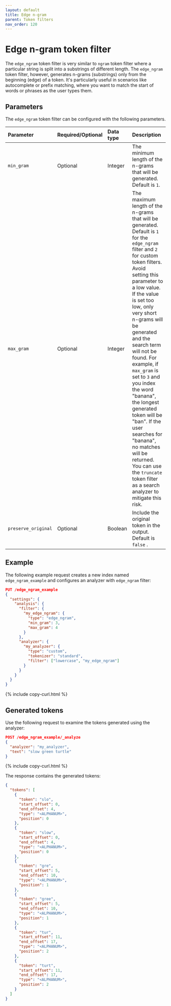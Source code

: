 ```yaml
---
layout: default
title: Edge n-gram
parent: Token filters
nav_order: 120
---
```

# Edge n-gram token filter
The `edge_ngram` token filter is very similar to `ngram` token filter where a particular string is split into a substrings of different length. The `edge_ngram` token filter, however, generates n-grams (substrings) only from the beginning (edge) of a token. It's particularly useful in scenarios like autocomplete or prefix matching, where you want to match the start of words or phrases as the user types them.

## Parameters

The `edge_ngram` token filter can be configured with the following parameters.

Parameter | Required/Optional | Data type | Description
:--- | :--- | :--- | :--- 
`min_gram` | Optional | Integer | The minimum length of the n-grams that will be generated. Default is `1`.
`max_gram` | Optional | Integer | The maximum length of the n-grams that will be generated. Default is `1` for the `edge_ngram` filter and `2` for custom token filters. Avoid setting this parameter to a low value. If the value is set too low, only very short n-grams will be generated and the search term will not be found. For example, if `max_gram` is set to `3` and you index the word "banana", the longest generated token will be "ban". If the user searches for "banana", no matches will be returned. You can use the `truncate` token filter as a search analyzer to mitigate this risk.
`preserve_original` | Optional | Boolean | Include the original token in the output. Default is `false` .

## Example

The following example request creates a new index named `edge_ngram_example` and configures an analyzer with `edge_ngram` filter:

```json
PUT /edge_ngram_example
{
  "settings": {
    "analysis": {
      "filter": {
        "my_edge_ngram": {
          "type": "edge_ngram",
          "min_gram": 3,
          "max_gram": 4
        }
      },
      "analyzer": {
        "my_analyzer": {
          "type": "custom",
          "tokenizer": "standard",
          "filter": ["lowercase", "my_edge_ngram"]
        }
      }
    }
  }
}
```
{% include copy-curl.html %}

## Generated tokens

Use the following request to examine the tokens generated using the analyzer:

```json
POST /edge_ngram_example/_analyze
{
  "analyzer": "my_analyzer",
  "text": "slow green turtle"
}
```
{% include copy-curl.html %}

The response contains the generated tokens:

```json
{
  "tokens": [
    {
      "token": "slo",
      "start_offset": 0,
      "end_offset": 4,
      "type": "<ALPHANUM>",
      "position": 0
    },
    {
      "token": "slow",
      "start_offset": 0,
      "end_offset": 4,
      "type": "<ALPHANUM>",
      "position": 0
    },
    {
      "token": "gre",
      "start_offset": 5,
      "end_offset": 10,
      "type": "<ALPHANUM>",
      "position": 1
    },
    {
      "token": "gree",
      "start_offset": 5,
      "end_offset": 10,
      "type": "<ALPHANUM>",
      "position": 1
    },
    {
      "token": "tur",
      "start_offset": 11,
      "end_offset": 17,
      "type": "<ALPHANUM>",
      "position": 2
    },
    {
      "token": "turt",
      "start_offset": 11,
      "end_offset": 17,
      "type": "<ALPHANUM>",
      "position": 2
    }
  ]
}
```

